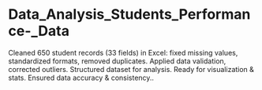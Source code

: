 # Data_Analysis_Students_Performance-_Data
Cleaned 650 student records (33 fields) in Excel: fixed missing values, standardized formats, removed duplicates. Applied data validation, corrected outliers. Structured dataset for analysis. Ready for visualization &amp; stats. Ensured data accuracy &amp; consistency..
